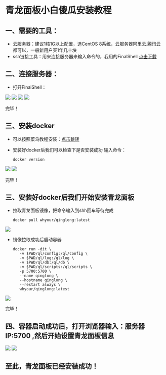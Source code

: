 # 青龙面板小白傻瓜安装教程

## 一、需要的工具：

* 云服务器：建议1核1G以上配置，选CentOS 8系统，云服务器阿里云.腾讯云都可以，一般新用户买1年几十块<br>
* ssh链接工具：用来连接服务器来输入命令的，我用的FinalShell  [点击下载](http://www.hostbuf.com/downloads/finalshell_install.exe)<br>

## 二、连接服务器：

* 打开FinalShell：

![](https://github.com/z115870/li3/blob/main/img/1.png)
![](https://github.com/z115870/li3/blob/main/img/2.png)
![](https://github.com/z115870/li3/blob/main/img/3.png)
![](https://github.com/z115870/li3/blob/main/img/4.png)

完毕！
## 三、安装docker

* 可以按照菜鸟教程安装：[点击跳转](https://www.runoob.com/docker/centos-docker-install.html)<br>
* 安装好docker后我们可以检查下是否安装成功 输入命令：

      docker version
      
![](https://github.com/z115870/li3/blob/main/img/5.png)
![](https://github.com/z115870/li3/blob/main/img/6.png)
  
完毕！  
## 三、安装好docker后我们开始安装青龙面板

* 拉取青龙面板镜像，把命令输入到shh回车等待完成

      docker pull whyour/qinglong:latest
      
![](https://github.com/z115870/li3/blob/main/img/7.png)      
      
* 镜像拉取成功后启动容器
   
      docker run -dit \
         -v $PWD/ql/config:/ql/config \
         -v $PWD/ql/log:/ql/log \
         -v $PWD/ql/db:/ql/db \
         -v $PWD/ql/scripts:/ql/scripts \
         -p 5700:5700 \
         --name qinglong \
         --hostname qinglong \
         --restart always \
         whyour/qinglong:latest     
         
![](https://github.com/z115870/li3/blob/main/img/8.png)         

完毕！
## 四、容器启动成功后，打开浏览器输入：服务器IP:5700 ,然后开始设置青龙面板信息

![](https://github.com/z115870/li3/blob/main/img/9.png)
![](https://github.com/z115870/li3/blob/main/img/10.png)

## 至此，青龙面板已经安装成功！
